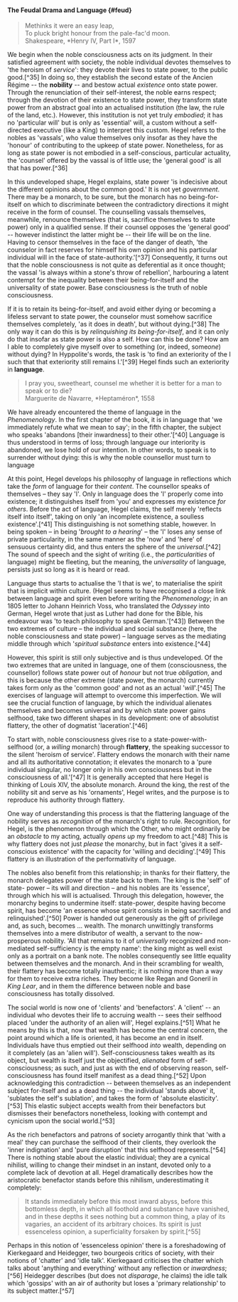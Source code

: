 #### The Feudal Drama and Language {#feud}

<blockquote class="short epigraph">Methinks it were an easy leap,<br/>To pluck bright honour from the pale-fac'd moon. <footer>Shakespeare, *Henry IV, Part I*, 1597</footer></blockquote>

We begin when the noble consciousness acts on its judgment. In their satisfied
agreement with society, the noble individual devotes themselves to 'the heroism
of *service*': they devote their lives to state power, to the public good.[^35]
In doing so, they establish the second estate of the Ancien Régime -- the
**nobility** -- and bestow actual *existence* onto state power. Through the
renunciation of their self-interest, the noble earns respect; through the
devotion of their existence to state power, they transform state power from an
abstract goal into an actualised institution (the law, the rule of the land,
etc.). However, this institution is not yet truly *embodied*; it has no
'particular will' but is only as 'essential' will, a custom without a
self-directed executive (like a King) to interpret this custom. Hegel refers to
the nobles as 'vassals', who value themselves only insofar as they have the
'honour' of contributing to the upkeep of state power. Nonetheless, for as long
as state power is not embodied in a self-conscious, particular actuality, the
'counsel' offered by the vassal is of little use; the 'general good' is all that
has power.[^36]

In this undeveloped shape, Hegel explains, state power 'is indecisive about the
different opinions about the common good.' It is not yet *government*. There may
be a monarch, to be sure, but the monarch has no being-for-itself on which to
discriminate between the contradictory directions it might receive in the form
of counsel. The counselling vassals themselves, meanwhile, renounce themselves
(that is, sacrifice themselves to state power) only in a qualified sense. If
their counsel opposes the 'general good' -- however indistinct the latter might
be -- their life will be on the line. Having to censor themselves in the face of
the danger of death, 'the counselor in fact reserves for himself his own opinion
and his particular individual will in the face of state-authority.'[^37]
Consequently, it turns out that the noble consciousness is not quite as
deferential as it once thought; the vassal 'is always within a stone's throw of
rebellion', harbouring a latent contempt for the inequality between their
being-for-itself and the universality of state power. Base consciousness is the
truth of noble consciousness.

If it is to retain its being-for-itself, and avoid either dying or becoming a
lifeless servant to state power, the counselor must somehow sacrifice themselves
completely, 'as it does in death', but without dying.[^38] The only way it can
do this is by *relinquishing its being-for-itself*, and it can only do that
insofar as state power is also a self. How can this be done? How am I able to
completely give myself over to something (or, indeed, some*one*) without dying?
In Hyppolite's words, the task is 'to find an exteriority of the I such that
that exteriority still remains I.'[^39] Hegel finds such an exteriority in
**language**.

<blockquote class="epigraph">I pray you, sweetheart, counsel me whether it is better for a man to speak or to die? <footer>Marguerite de Navarre, *Heptaméron*, 1558</footer></blockquote>

We have already encountered the theme of language in the *Phenomenology*. In the
first chapter of the book, it is in language that 'we immediately refute what we
mean to say'; in the fifth chapter, the subject who speaks 'abandons [their
inwardness] to their other.'[^40] Language is thus understood in terms of loss;
through language our interiority is abandoned, we lose hold of our intention. In
other words, to speak is to surrender without dying: this is why the noble
counsellor must turn to language

At this point, Hegel develops his philosophy of language in reflections which
take the *form* of language for their *content*. The counsellor speaks of
themselves – they say 'I'. Only in language does the 'I' properly come into
existence; it distinguishes itself from 'you' and expresses my existence *for
others*. Before the act of language, Hegel claims, the self merely 'reflects
itself into itself', taking on only 'an incomplete existence, a soulless
existence'.[^41] This distinguishing is not something stable, however. In being
spoken – in being '*brought to a hearing*' – the 'I' loses any sense of private
particularity, in the same manner as the 'now' and 'here' of sensuous certainty
did, and thus enters the sphere of the *universal*.[^42] The sound of speech and
the sight of writing (i.e., the *particularities* of language) might be
fleeting, but the meaning, the *universality* of language, persists just so long
as it is heard or read.

Language thus starts to actualise the 'I that is we', to materialise the spirit
that is implicit within culture. (Hegel seems to have recognised a close link
between language and spirit even before writing the *Phenomenology*; in an 1805
letter to Johann Heinrich Voss, who translated the *Odyssey* into German, Hegel
wrote that just as Luther had done for the Bible, his endeavour was 'to teach
philosophy to speak German.'[^43]) Between the two extremes of culture – the
individual and social substance (here, the noble consciousness and state power)
– language serves as the mediating middle through which '*spiritual substance*
enters into existence.[^44]

However, this spirit is still only subjective and is thus undeveloped. Of the
two extremes that are united in language, one of them (consciousness, the
counsellor) follows state power out of *honour* but not true *obligation*, and
this is because the other extreme (state power, the monarch) currently takes
form only as the 'common good' and not as an actual '*will*'.[^45] The exercises
of language will attempt to overcome this imperfection. We will see the crucial
function of language, by which the individual alienates themselves and becomes
universal and by which state power gains selfhood, take two different shapes in
its development: one of absolutist flattery, the other of dogmatist
'laceration'.[^46]

To start with, noble consciousness gives rise to a state-power-with-selfhood
(or, a *willing* monarch) through **flattery**, the speaking successor to the
silent 'heroism of service'. Flattery endows the monarch with their name and all
its authoritative connotation; it elevates the monarch to a 'pure individual
singular, no longer only in his own consciousness but in the consciousness of
all.'[^47] It is generally accepted that here Hegel is thinking of Louis XIV,
the absolute monarch. Around the king, the rest of the nobility sit and serve as
his 'ornaments', Hegel writes, and the purpose is to reproduce his authority
through flattery.

One way of understanding this process is that the flattering language of the
nobility serves as *recognition* of the monarch's right to rule. Recognition,
for Hegel, is the phenomenon through which the Other, who might ordinarily be an
*obstacle* to my acting, actually *opens up* my freedom to act.[^48] This is why
flattery does not just *please* the monarchy, but in fact 'gives it a
self-conscious existence' with the capacity for 'willing and deciding'.[^49]
This flattery is an illustration of the performativity of language.

The nobles also benefit from this relationship; in thanks for their flattery,
the monarch delegates power of the state back to them. The king is the 'self' of
state- power – its will and direction – and his nobles are its 'essence',
through which his will is actualised. Through this delegation, however, the
monarchy begins to undermine itself: state-power, despite having become spirit,
has become 'an essence whose spirit consists in being sacrificed and
relinquished'.[^50] Power is handed out generously as the gift of privilege and,
as such, becomes … wealth. The monarch unwittingly transforms themselves into a
mere distributor of wealth, a servant to the now-prosperous nobility. 'All that
remains to it of *universally* recognized and non-mediated self-sufficiency is
the empty name': the king might as well exist only as a portrait on a bank note.
The nobles consequently see little equality between themselves and the monarch.
And in their scrambling for wealth, their flattery has become totally
inauthentic; it is nothing more than a way for them to receive extra riches.
They become like Regan and Goneril in *King Lear*, and in them the difference
between noble and base consciousness has totally dissolved.

The social world is now one of 'clients' and 'benefactors'. A 'client' -- an
individual who devotes their life to accruing wealth -- sees their selfhood
placed 'under the authority of an alien will', Hegel explains.[^51] What he
means by this is that, now that wealth has become the central concern, the point
around which a life is oriented, it has become an end in itself. Individuals
have thus emptied out their selfhood *into* wealth, depending on it completely
(as an 'alien will'). Self-consciousness takes wealth as its object, but wealth
is itself just the objectified, *alienated* form of self-consciousness; as such,
and just as with the end of observing reason, self-consciousness has found
itself manifest as a dead thing.[^52] Upon acknowledging this contradiction --
between themselves as an independent subject for-itself and as a dead thing --
the individual 'stands above' it, 'sublates the self's sublation', and takes the
form of 'absolute elasticity'.[^53] This elastic subject accepts wealth from
their benefactors but dismisses their benefactors nonetheless, looking with
contempt and cynicism upon the social world.[^53]

As the rich benefactors and patrons of society arrogantly think that 'with a
meal' they can purchase the selfhood of their clients, they overlook the 'inner
indignation' and 'pure disruption' that this selfhood represents.[^54] There is
nothing stable about the elastic individual; they are a cynical nihilist,
willing to change their mindset in an instant, devoted only to a complete lack
of devotion at all. Hegel dramatically describes how the aristocratic
benefactor stands before this nihilism, underestimating it completely:

> It stands immediately before this most inward abyss, before this bottomless
> depth, in which all foothold and substance have vanished, and in these depths
> it sees nothing but a common thing, a play of its vagaries, an accident of its
> arbitrary choices. Its spirit is just essenceless opinion, a superficiality
> forsaken by spirit.[^55]

Perhaps in this notion of 'essenceless opinion' there is a foreshadowing of
Kierkegaard and Heidegger, two bourgeois critics of society, with their notions
of 'chatter' and 'idle talk'. Kierkegaard criticises the chatter which talks
about 'anything and everything' without any reflection or *inwardness*;[^56]
Heidegger describes (but does not *disparage*, he claims) the idle talk which
'gossips' with an air of authority but loses a 'primary relationship' to its
subject matter.[^57]
